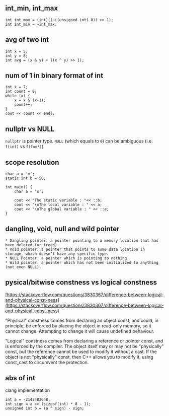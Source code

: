 ## int_min, int_max

```
int int_max = (int)((~((unsigned int) 0)) >> 1);
int int_min = ~int_max;
```

## avg of two int

```
int x = 5;
int y = 8;
int avg = (x & y) + ((x ^ y) >> 1);
```

## num of 1 in binary format of int

```
int x = 7;
int count = 0;
while (x) {
    x = x & (x-1);
    count++;
}
cout << count << endl;
```

## nullptr vs NULL

`nullptr` is pointer type. `NULL` (which equals to `0`) can be ambiguous (i.e. `f(int)` vs `f(foo*)`)

## scope resolution

```
char a = 'm';
static int b = 50;

int main() {
    char a = 's';

    cout << "The static variable : "<< ::b;
    cout << "\nThe local variable : " << a;
    cout << "\nThe global variable : " << ::a;
}
```

## dangling, void, null and wild pointer

    * Dangling pointer: a pointer pointing to a memory location that has been deleted (or freed).
    * Void pointer: a pointer that points to some data location in storage, which doesn’t have any specific type.
    * NULL Pointer: a pointer which is pointing to nothing.
    * Wild pointer: a pointer which has not been initialized to anything (not even NULL).

## pysical/bitwise constness vs logical constness

[https://stackoverflow.com/questions/3830367/difference-between-logical-and-physical-const-ness](https://stackoverflow.com/questions/3830367/difference-between-logical-and-physical-const-ness)

"Physical" constness comes from declaring an object const, and could, in principle, be enforced by placing the object in read-only memory, so it cannot change. Attempting to change it will cause undefined behaviour.

"Logical" constness comes from declaring a reference or pointer const, and is enforced by the compiler. The object itself may or may not be "physically" const, but the reference cannot be used to modify it without a cast. If the object is not "physically" const, then C++ allows you to modify it, using const_cast to circumvent the protection.

## abs of int

clang implementation

```
int a = -2147483648;
int sign = a >> (sizeof(int) * 8 - 1);
unsigned int b = (a ^ sign) - sign;
```
